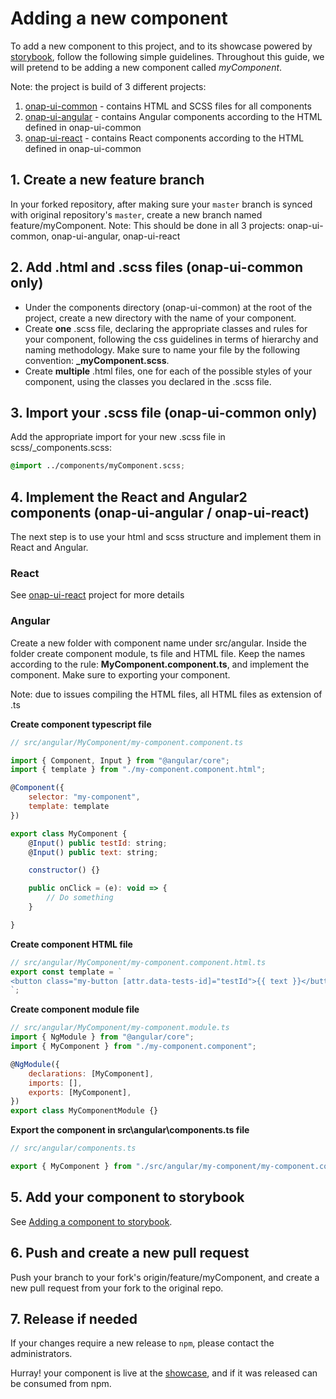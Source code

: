# Adding a new component
To add a new component to this project, and to its showcase powered by [storybook](https://github.com/storybooks/storybook), follow the following simple guidelines. Throughout this guide, we will pretend to be adding a new component called *myComponent*.

Note: the project is build of 3 different projects:
1. [onap-ui-common](https://github.com/onap-sdc/onap-ui-common) - contains HTML and SCSS files for all components
2. [onap-ui-angular](https://github.com/onap-sdc/onap-ui-angular) - contains Angular components according to the HTML defined in onap-ui-common
3. [onap-ui-react](https://github.com/onap-sdc/onap-ui-react) - contains React components according to the HTML defined in onap-ui-common

## 1. Create a new feature branch
In your forked repository, after making sure your `master` branch is synced with original repository's `master`, create a new branch named feature/myComponent.
Note: This should be done in all 3 projects: onap-ui-common, onap-ui-angular, onap-ui-react

## 2. Add .html and .scss files (onap-ui-common only)
* Under the components directory (onap-ui-common) at the root of the project, create a new directory with the name of your component.
* Create **one** .scss file, declaring the appropriate classes and rules for your component, following the css guidelines in terms of hierarchy and naming methodology. Make sure to name your file by the following convention: **_myComponent.scss**.
* Create **multiple** .html files, one for each of the possible styles of your component, using the classes you declared in the .scss file.

## 3. Import your .scss file (onap-ui-common only)
Add the appropriate import for your new .scss file in scss/_components.scss:
```scss
@import ../components/myComponent.scss;
```

## 4. Implement the React and Angular2 components (onap-ui-angular / onap-ui-react)
The next step is to use your html and scss structure and implement them in React and Angular.

### React 
See [onap-ui-react](https://github.com/onap-sdc/onap-ui-react) project for more details

### Angular
Create a new folder with component name under src/angular. Inside the folder create component module, ts file and HTML file.
Keep the names according to the rule: **MyComponent.component.ts**, and implement the component. Make sure to exporting your component.

Note: due to issues compiling the HTML files, all HTML files as extension of .ts

**Create component typescript file**
```js
// src/angular/MyComponent/my-component.component.ts

import { Component, Input } from "@angular/core";
import { template } from "./my-component.component.html";

@Component({
    selector: "my-component",
    template: template
})

export class MyComponent {
    @Input() public testId: string;
    @Input() public text: string;

    constructor() {}

    public onClick = (e): void => {
        // Do something
    }

}
```

**Create component HTML file**
```js
// src/angular/MyComponent/my-component.component.html.ts
export const template = `
<button class="my-button [attr.data-tests-id]="testId">{{ text }}</button>
`;
```

**Create component module file**
```js
// src/angular/MyComponent/my-component.module.ts
import { NgModule } from "@angular/core";
import { MyComponent } from "./my-component.component";

@NgModule({
    declarations: [MyComponent],
    imports: [],
    exports: [MyComponent],
})
export class MyComponentModule {}
```

**Export the component in src\angular\components.ts file**

```js
// src/angular/components.ts

export { MyComponent } from "./src/angular/my-component/my-component.component";
```

## 5. Add your component to storybook
See [Adding a component to storybook](https://github.com/onap-sdc/onap-ui-angular/wiki/Adding-a-new-component-to-storybook).

## 6. Push and create a new pull request
Push your branch to your fork's origin/feature/myComponent, and create a new pull request from your fork to the original repo.

## 7. Release if needed
If your changes require a new release to `npm`, please contact the administrators.

Hurray! your component is live at the [showcase](https://onap-sdc.github.io/onap-ui-angular/), and if it was released can be consumed from npm.
